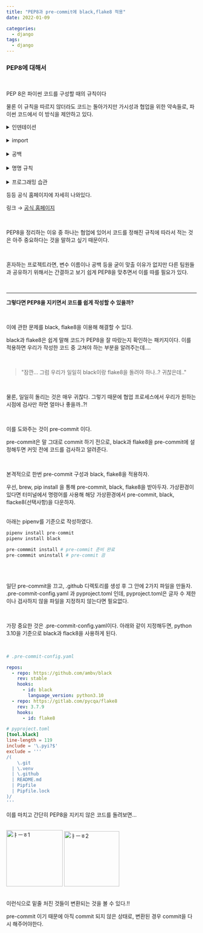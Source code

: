 ```yaml
---
title: "PEP8과 pre-commit에 black,flake8 적용"
date: 2022-01-09

categories:
  - django
tags:
  - django
---
```


### PEP8에 대해서

<br>

PEP 8은 파이썬 코드를 구성할 때의 규칙이다

물론 이 규칙을 따르지 않더라도 코드는 돌아가지만 가시성과 협업을 위한 약속들로, 파이썬 코드에서 이 방식을 제안하고 있다.

<details>
<summary>인덴테이션</summary>
<div markdown="1">
    인덴테이션은 코드 실행에도 중요한 역할을 하지만, 변수 구분, 코드 블록 등을 인지하기 위해서 적절히 사용되어야 한다.
    
    ```python
    # 변수가 많을 때 -> 변수 위치를 맞춰어서 읽기 편하도록 한다.
    foo = long_function_name(var_one, var_two,
                             var_three, var_four)
    
    # 수행문과 구분하기 위해 공백 4개를 추가해 구분한다.
    def long_function_name(
            var_one, var_two, var_three,
            var_four):
        인쇄(var_one)
    
    # 또는 아래와 같이 변수들을 정렬할 수도 있다.
    foo = long_function_name(
        var_one, var_two,
        var_three, var_four)
    
    # 연산자를 앞으로 오게 정렬한다.
    income = (gross_wages
              + taxable_interest
              + (dividends - qualified_dividends)
              - ira_deduction
              - student_loan_interest)
    ```

</div>
</details>

<br>

<details>
<summary>import</summary>
<div markdown="1">
    특히 내 코드는 import 에 대해서 조금 무신경하게 작성 했기 때문에 리뷰를 잘 참고하여 아래 사항을 습관화 시키도록 하자. 
    
    ( 경로가 비슷한 경우 = 비슷한 기능의 파일을 모아둔 디렉토리 이기때문에 근접하게 그룹화 시키는 게 좋다. 그룹화 기준은 빈 줄이다.)
    
    Imports should be grouped in the following order:
    
    1. Standard library imports.
    2. Related third party imports.
    3. Local application/library specific imports.You should put a blank line between each group of imports.
    
    각각의 경우 빈줄로 나누어 준다.

</div>
</details>

<br>

<details>
<summary>공백</summary>
<div markdown="1">
    - ham[1] 등의 배열 및 튜플 등은 ham[ 1 ]과 같이 공백을 포함하지 않아야 한다. `ham[1:3]`도 마찬가지. `ham[lower::step]`
    - , 가 있는 x, y, 등의 상황도 x , 과 같이 쓰이지 말아야 한다.
    - `i = i + 1` 와 같이 수식 코드는 띄어쓰기로 구분해준다.
    - 함수도 `def munge() -> PosInt:` 와 같이 → 뒤에 공백이 있어야 한다.
    - `b = math` 같은 기호는 = 기호 앞뒤로 공백이 없어야 한다. (위의 수식 연산과 다름 같다는 의미라면 공백필요.)
    - 조건문, 반복문 다음줄에 실행문을 넣자.
    - 비슷한 의미를 가지는 코드끼리 근접하게 두고, 빈줄을 사용해 다른 코드와 분리 시키자.
    - 불필요한 공백은 최대한 지우자.
</div>
</details>

<br>

<details>
<summary>명명 규칙</summary>
<div markdown="1">
    - 모듈 : 소문자로된 짧은 문장/단어
    - 클래스, 타입 변수 : 카멜케이스
    - 에러  : Error를 시작으로 하는 단어 (ex: ErrorGetMessage)
    - 함수, 변수 : 소문자 _ 혼용(ex: pub_date)
    - 메소드 인자 : self 는 필수, 인자 뒤에 _ 단일 후행 추가 (ex: class_)
    - 상수 : 대문자+_ (ex: MAX_)
    - 클래스나 객체 내의 보호 속성을 정의할 때에는 첫글자를 밑줄 부터 시작한다.(보호속성 : 클래스 내에서만 사용할 객체)
    - 예약어와 같은 이름의 변수이름을 사용하려면 예약어 뒤에 밑줄을 붙인다.
    - 클래스나 객체의 비공개 속성은 외부에서 직접 접근할 수 없게 이름을 변경하는 구조인 맹글링 처리방식이다. 이때 이름 앞에 __(_ 두개)를 붙이면 자동으로 클래스 이름이 붙는다.
        
        ex) _var = 1    __var1 = 2
        
        tc._var=1   tc.__var1 = 정의 안됨.(외부에서 사용 불가)
        
    - 파이썬 내부에서만 사용되는 스폐셜 속성이나 메소드는 이름 양쪽에 _를 붙여 사용한다.
</div>
</details>

<br>

<details>
<summary>프로그래밍 습관</summary>
<div markdown="1">
    ```python
    if not foo is None: # 좋지 않음
    if foo is not None: # 좋음
    
    # 예외 상황은 언제나 exception과 함께
    try:
        import platform_specific_module
    except ImportError:
        platform_specific_module = None
    
    code: int # : 다음 공백이 있는게 좋다.
    
    code : int (x) # : 앞에 공백은 없어야 한다.
    ```

</div>
</details> 

등등 공식 홈페이지에 자세히 나와있다.

링크 → [공식 홈페이지](https://www.notion.so/prgrms/PEP8-95f9932aa4ba48949c581c10fb32806f#d3c017e546cf4642a0a5cd2dd34ce310)

<br>

PEP8을 정리하는 이유 중 하나는 협업에 있어서 코드를 정해진 규칙에 따라서 적는 것은 아주 중요하다는 것을 말하고 싶기 때문이다.

<br>


혼자하는 프로젝트라면, 변수 이름이나 공백 등을 굳이 맞출 이유가 없지만 다른 팀원들과 공유하기 위해서는 간결하고 보기 쉽게 PEP8을 맞추면서 이를 따를 필요가 있다.

<br>

---



**그렇다면 PEP8을 지키면서 코드를 쉽게 작성할 수 있을까?**

<br>

이에 관한 문제를 black, flake8을 이용해 해결할 수 있다.


black과 flake8은 쉽게 말해 코드가 PEP8을 잘 따랐는지 확인하는 패키지이다. 이를 적용하면 우리가 작성한 코드 중 고쳐야 하는 부분을 알려주는데....

<br>

> "잠깐... 그럼 우리가 일일히 black이랑 flake8을 돌려야 하나..? 귀찮은데.."

<br>

물론, 일일히 돌리는 것은 매우 귀찮다. 그렇기 때문에 협업 프로세스에서 우리가 원하는 시점에 검사만 하면 얼마나 좋을까..?!

<br>

이를 도와주는 것이 pre-commit 이다.

pre-commit은 말 그대로 commit 하기 전으로, black과 flake8을 pre-commit에 설정해두면 커밋 전에 코드를 검사하고 알려준다.


<br>

본격적으로 한번 pre-commit 구성과 black, flake8을 적용하자.

우선, brew, pip install 을 통해 pre-commit, black, flake8을 받아두자. 가상환경이 있다면 터미널에서 명령어를 사용해 해당 가상환경에서 pre-commit, black, flacke8(선택사항)을 다운하자.

<br>
아래는 pipenv를 기준으로 작성하였다.

``` python
pipenv install pre-commit
pipenv install black

pre-commmit install # pre-commit 준비 완료
pre-commmit uninstall # pre-commit 끔
```

<br><br>

일단 pre-commit을 끄고, .github 디렉토리를 생성 후 그 안에 2가지 파일을 만들자.
.pre-commit-config.yaml 과 pyproject.toml 인데, pyproject.toml은 글자 수 제한이나 검사하지 않을 파일을 지정하지 않는다면 필요없다.

<br>

가장 중요한 것은 .pre-commit-config.yaml이다. 아래와 같이 지정해두면, python 3.10을 기준으로 black과 flack8을 사용하게 된다.


<br>


``` yaml
# .pre-commit-config.yaml

repos:
  - repo: https://github.com/ambv/black
    rev: stable
    hooks:
      - id: black
        language_version: python3.10
  - repo: https://gitlab.com/pycqa/flake8
    rev: 3.7.9
    hooks:
      - id: flake8

```

``` toml
# pyproject.toml
[tool.black]
line-length = 119
include = '\.pyi?$'
exclude = '''
/(
    \.git
  | \.venv
  | \.github
  | README.md
  | Pipfile
  | Pipfile.lock
)/
'''
```

이를 마치고 간단히 PEP8을 지키지 않은 코드를 돌려보면...

<br>

<img width="149" alt="ㅑㅡㅎ1" src="https://user-images.githubusercontent.com/47859845/148682480-3bbe045f-5cef-4828-88ba-88296527a413.png">

<img width="146" alt="ㅑㅡㅎ2" src="https://user-images.githubusercontent.com/47859845/148682481-e97142a3-dea0-43db-8aa0-4252071d48d7.png">

<br>
<br>


이런식으로 밑줄 처진 것들이 변환되는 것을 볼 수 있다.!!

pre-commit 이기 때문에 아직 commit 되지 않은 상태로, 변환된 경우 commit을 다시 해주어야한다.

<br>
<br>
